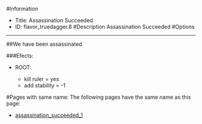 #Information
 - Title: Assassination Succeeded
 - ID: flavor_truedagger.8
#Description
Assassination Succeeded
#Options

___
##We have been assassinated

###Efects:<ul><li>ROOT:</li><ul><li>kill ruler = yes</li><li>add stability = -1</li></ul></ul>


#Pages with same name:
The following pages have the same name as this page:
 - [assassination_succeeded_1](assassination_succeeded_1.md)

